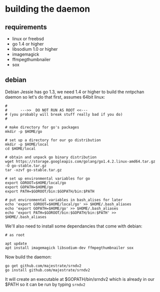 # building the daemon #


## requirements ##

* linux or freebsd
* go 1.4 or higher
* libsodium 1.0 or higher
* imagemagick
* ffmpegthumbnailer
* sox

## debian ##

Debian Jessie has go 1.3, we need 1.4 or higher to build the nntpchan daemon so let's do that first, assumes 64bit linux:

    #
    #      --->>  DO NOT RUN AS ROOT <<---
    # (you probably will break stuff really bad if you do)
    #

    # make directory for go's packages
    mkdir -p $HOME/go

    # set up a directory for our go distribution
    mkdir -p $HOME/local
    cd $HOME/local
    
    # obtain and unpack go binary distribution
    wget https://storage.googleapis.com/golang/go1.4.2.linux-amd64.tar.gz -O go-stable.tar.gz
    tar -xzvf go-stable.tar.gz

    # set up environmental variables for go
    export GOROOT=$HOME/local/go
    export GOPATH=$HOME/go
    export PATH=$GOROOT/bin:$GOPATH/bin:$PATH

    # put environmental variables in bash_alises for later
    echo 'export GOROOT=$HOME/local/go' >> $HOME/.bash_aliases
    echo 'export GOPATH=$HOME/go' >> $HOME/.bash_aliases
    echo 'export PATH=$GOROOT/bin:$GOPATH/bin:$PATH' >> $HOME/.bash_aliases


We'll also need to install some dependancies that come with debian:

    # as root

    apt update
    apt install imagemagick libsodium-dev ffmpegthumbnailer sox

Now build the daemon:

    go get github.com/majestrate/srndv2
    go install github.com/majestrate/srndv2

It will create an executable at $GOPATH/bin/srndv2 which is already in our $PATH so it can be run by typing ``srndv2``

